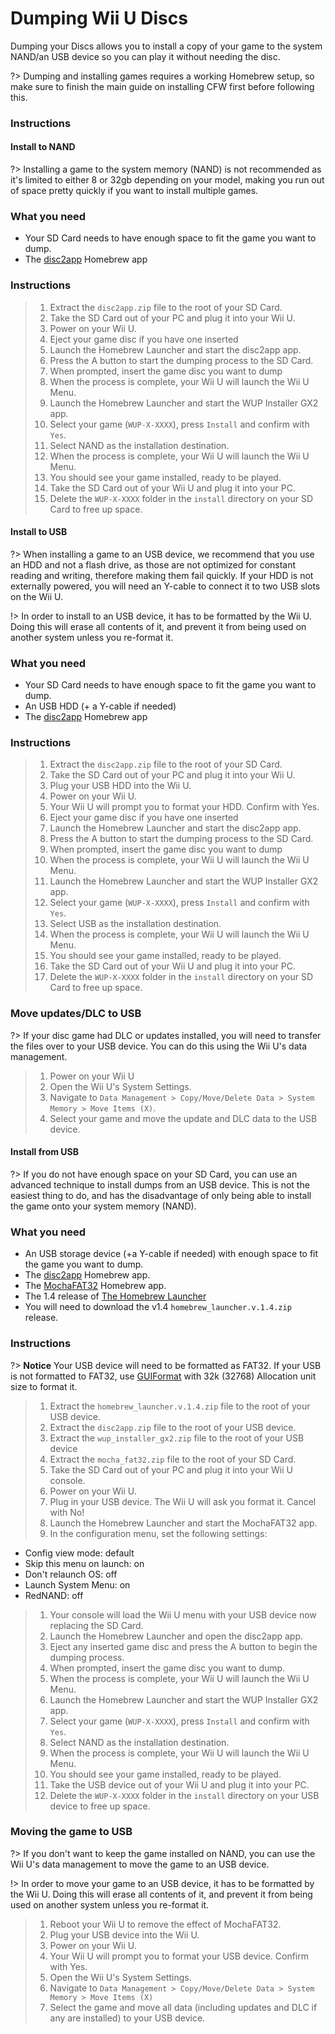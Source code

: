 # Dumping Wii U Discs

Dumping your Discs allows you to install a copy of your game to the system NAND/an USB device so you can play it without needing the disc.

?> Dumping and installing games requires a working Homebrew setup, so make sure to finish the main guide on installing CFW first before following this.

### Instructions

<!-- tabs:start -->

#### **Install to NAND**

?> Installing a game to the system memory (NAND) is not recommended as it's limited to either 8 or 32gb depending on your model, making you run out of space pretty quickly if you want to install multiple games.  

### What you need
- Your SD Card needs to have enough space to fit the game you want to dump.
- The [disc2app](http://www.wiiubru.com/appstore/zips/disc2app.zip) Homebrew app

### Instructions

> 1. Extract the `disc2app.zip` file to the root of your SD Card.
> 1. Take the SD Card out of your PC and plug it into your Wii U.
> 1. Power on your Wii U.
> 1. Eject your game disc if you have one inserted
> 1. Launch the Homebrew Launcher and start the disc2app app.
> 1. Press the A button to start the dumping process to the SD Card.
> 1. When prompted, insert the game disc you want to dump
> 1. When the process is complete, your Wii U will launch the Wii U Menu.
> 1. Launch the Homebrew Launcher and start the WUP Installer GX2 app.
> 1. Select your game (`WUP-X-XXXX`), press `Install` and confirm with `Yes`.
> 1. Select NAND as the installation destination.
> 1. When the process is complete, your Wii U will launch the Wii U Menu.
> 1. You should see your game installed, ready to be played.
> 1. Take the SD Card out of your Wii U and plug it into your PC.
> 1. Delete the `WUP-X-XXXX` folder in the `install` directory on your SD Card to free up space.

#### **Install to USB**

?> When installing a game to an USB device, we recommend that you use an HDD and not a flash drive, as those are not optimized for constant reading and writing, therefore making them fail quickly. If your HDD is not externally powered, you will need an Y-cable to connect it to two USB slots on the Wii U.

!> In order to install to an USB device, it has to be formatted by the Wii U. Doing this will erase all contents of it, and prevent it from being used on another system unless you re-format it.

### What you need
- Your SD Card needs to have enough space to fit the game you want to dump.
- An USB HDD (+ a Y-cable if needed)
- The [disc2app](http://www.wiiubru.com/appstore/zips/disc2app.zip) Homebrew app

### Instructions

> 1. Extract the `disc2app.zip` file to the root of your SD Card.
> 1. Take the SD Card out of your PC and plug it into your Wii U.
> 1. Plug your USB HDD into the Wii U.
> 1. Power on your Wii U.
> 1. Your Wii U will prompt you to format your HDD. Confirm with Yes.
> 1. Eject your game disc if you have one inserted
> 1. Launch the Homebrew Launcher and start the disc2app app.
> 1. Press the A button to start the dumping process to the SD Card.
> 1. When prompted, insert the game disc you want to dump
> 1. When the process is complete, your Wii U will launch the Wii U Menu.
> 1. Launch the Homebrew Launcher and start the WUP Installer GX2 app.
> 1. Select your game (`WUP-X-XXXX`), press `Install` and confirm with `Yes`.
> 1. Select USB as the installation destination.
> 1. When the process is complete, your Wii U will launch the Wii U Menu.
> 1. You should see your game installed, ready to be played.
> 1. Take the SD Card out of your Wii U and plug it into your PC.
> 1. Delete the `WUP-X-XXXX` folder in the `install` directory on your SD Card to free up space.

### Move updates/DLC to USB

?> If your disc game had DLC or updates installed, you will need to transfer the files over to your USB device. You can do this using the Wii U's data management.

> 1. Power on your Wii U
> 1. Open the Wii U's System Settings.
> 1. Navigate to `Data Management > Copy/Move/Delete Data > System Memory > Move Items (X)`.
> 1. Select your game and move the update and DLC data to the USB device.

#### **Install from USB**

?> If you do not have enough space on your SD Card, you can use an advanced technique to install dumps from an USB device. This is not the easiest thing to do, and has the disadvantage of only being able to install the game onto your system memory (NAND).

### What you need
 - An USB storage device (+a Y-cable if needed) with enough space to fit the game you want to dump.
 - The [disc2app](http://www.wiiubru.com/appstore/zips/disc2app.zip) Homebrew app.
 - The [MochaFAT32](https://www.wiiubru.com/appstore/zips/mocha_fat32.zip) Homebrew app.
 - The  1.4 release of [The Homebrew Launcher](https://github.com/dimok789/homebrew_launcher/releases/tag/1.4)
  - You will need to download the v1.4 `homebrew_launcher.v.1.4.zip` release.

### Instructions

?> **Notice**
    Your USB device will need to be formatted as FAT32. If your USB is not formatted to FAT32, use [GUIFormat](http://www.ridgecrop.demon.co.uk/index.htm?guiformat.htm) with 32k (32768) Allocation unit size to format it.

> 1. Extract the `homebrew_launcher.v.1.4.zip` file to the root of your USB device.
> 1. Extract the `disc2app.zip` file to the root of your USB device.
> 1. Extract the `wup_installer_gx2.zip` file to the root of your USB device
> 1. Extract the `mocha_fat32.zip` file to the root of your SD Card.
> 1. Take the SD Card out of your PC and plug it into your Wii U console.
> 1. Power on your Wii U.
> 1. Plug in your USB device. The Wii U will ask you format it. Cancel with No!
> 1. Launch the Homebrew Launcher and start the MochaFAT32 app.
> 1. In the configuration menu, set the following settings:
  - Config view mode: default
  - Skip this menu on launch: on
  - Don't relaunch OS: off
  - Launch System Menu: on
  - RedNAND: off
> 1. Your console will load the Wii U menu with your USB device now replacing the SD Card.
> 1. Launch the Homebrew Launcher and open the disc2app app.
> 1. Eject any inserted game disc and press the A button to begin the dumping process.
> 1. When prompted, insert the game disc you want to dump.
> 1. When the process is complete, your Wii U will launch the Wii U Menu.
> 1. Launch the Homebrew Launcher and start the WUP Installer GX2 app.
> 1. Select your game (`WUP-X-XXXX`), press `Install` and confirm with `Yes`.
> 1. Select NAND as the installation destination.
> 1. When the process is complete, your Wii U will launch the Wii U Menu.
> 1. You should see your game installed, ready to be played.
> 1. Take the USB device out of your Wii U and plug it into your PC.
> 2. Delete the `WUP-X-XXXX` folder in the `install` directory on your USB device to free up space.

### Moving the game to USB

?> If you don't want to keep the game installed on NAND, you can use the Wii U's data management to move the game to an USB device.

!> In order to move your game to an USB device, it has to be formatted by the Wii U. Doing this will erase all contents of it, and prevent it from being used on another system unless you re-format it.

> 1. Reboot your Wii U to remove the effect of MochaFAT32.
> 1. Plug your USB device into the Wii U.
> 1. Power on your Wii U.
> 1. Your Wii U will prompt you to format your USB device. Confirm with Yes.
> 1. Open the Wii U's System Settings.
> 1. Navigate to `Data Management > Copy/Move/Delete Data > System Memory > Move Items (X)`
> 1. Select the game and move all data (including updates and DLC if any are installed) to your USB device.

<!-- tabs:end -->

